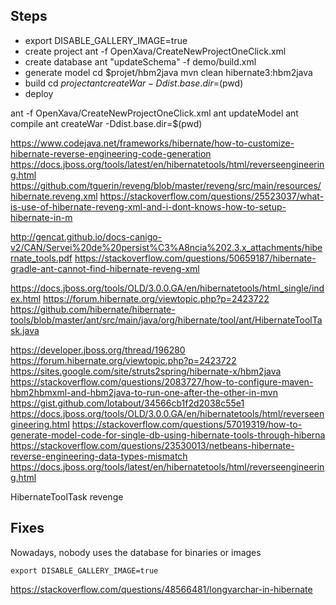 ## Steps

- export DISABLE_GALLERY_IMAGE=true
- create project
ant -f OpenXava/CreateNewProjectOneClick.xml
- create database
ant "updateSchema" -f demo/build.xml
- generate model
cd $projet/hbm2java
mvn clean hibernate3:hbm2java
- build
cd $project
ant createWar -Ddist.base.dir=$(pwd)
- deploy


ant -f OpenXava/CreateNewProjectOneClick.xml
ant updateModel
ant compile
ant createWar -Ddist.base.dir=$(pwd)

https://www.codejava.net/frameworks/hibernate/how-to-customize-hibernate-reverse-engineering-code-generation  
https://docs.jboss.org/tools/latest/en/hibernatetools/html/reverseengineering.html
https://github.com/tguerin/reveng/blob/master/reveng/src/main/resources/hibernate.reveng.xml
https://stackoverflow.com/questions/25523037/what-is-use-of-hibernate-reveng-xml-and-i-dont-knows-how-to-setup-hibernate-in-m

http://gencat.github.io/docs-canigo-v2/CAN/Servei%20de%20persist%C3%A8ncia%202.3.x_attachments/hibernate_tools.pdf
https://stackoverflow.com/questions/50659187/hibernate-gradle-ant-cannot-find-hibernate-reveng-xml


https://docs.jboss.org/tools/OLD/3.0.0.GA/en/hibernatetools/html_single/index.html
https://forum.hibernate.org/viewtopic.php?p=2423722
https://github.com/hibernate/hibernate-tools/blob/master/ant/src/main/java/org/hibernate/tool/ant/HibernateToolTask.java

https://developer.jboss.org/thread/196280
https://forum.hibernate.org/viewtopic.php?p=2423722
https://sites.google.com/site/struts2spring/hibernate-x/hbm2java
https://stackoverflow.com/questions/2083727/how-to-configure-maven-hbm2hbmxml-and-hbm2java-to-run-one-after-the-other-in-mvn
https://gist.github.com/lotabout/34566cb1f2d2038c55e1
https://docs.jboss.org/tools/OLD/3.0.0.GA/en/hibernatetools/html/reverseengineering.html
https://stackoverflow.com/questions/57019319/how-to-generate-model-code-for-single-db-using-hibernate-tools-through-hiberna
https://stackoverflow.com/questions/23530013/netbeans-hibernate-reverse-engineering-data-types-mismatch
https://docs.jboss.org/tools/latest/en/hibernatetools/html/reverseengineering.html

HibernateToolTask revenge

## Fixes

Nowadays, nobody uses the database for binaries or images
```
export DISABLE_GALLERY_IMAGE=true
```

<target name="updateModel">
    <exec dir="./hbm2java" executable="sh">
        <arg line="-c 'mvn clean hibernate3:hbm2java'" />
    </exec>
</target>

<?xml version="1.0" encoding="UTF-8"?>
<!DOCTYPE hibernate-reverse-engineering SYSTEM "http://hibernate.org/dtd/hibernate-reverse-engineering-3.0.dtd">

<hibernate-reverse-engineering>
  <schema-selection match-catalog="openxava" />
  <type-mapping>
      <sql-type jdbc-type="CHAR" hibernate-type="char" />
      <sql-type jdbc-type="LONGVARCHAR" hibernate-type="java.lang.String" />
  </type-mapping>
</hibernate-reverse-engineering>

https://stackoverflow.com/questions/48566481/longvarchar-in-hibernate
